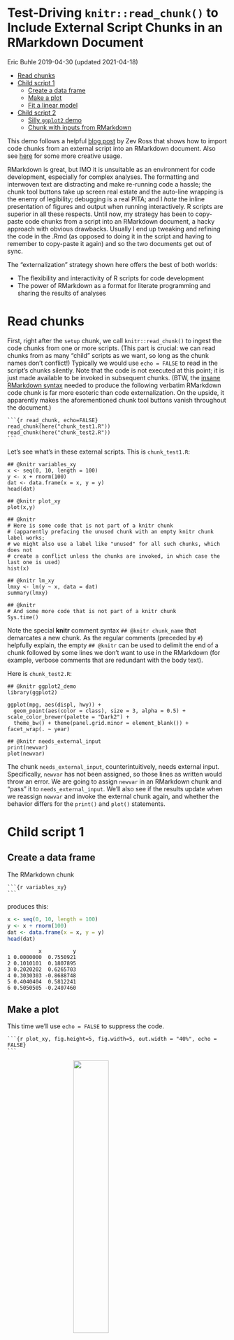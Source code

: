 Test-Driving `knitr::read_chunk()` to Include External Script Chunks in
an RMarkdown Document
================
Eric Buhle
2019-04-30 (updated 2021-04-18)

-   [Read chunks](#read-chunks)
-   [Child script 1](#child-script-1)
    -   [Create a data frame](#create-a-data-frame)
    -   [Make a plot](#make-a-plot)
    -   [Fit a linear model](#fit-a-linear-model)
-   [Child script 2](#child-script-2)
    -   [Silly `ggplot2` demo](#silly-ggplot2-demo)
    -   [Chunk with inputs from
        RMarkdown](#chunk-with-inputs-from-rmarkdown)

This demo follows a helpful [blog
post](http://zevross.com/blog/2014/07/09/making-use-of-external-r-code-in-knitr-and-r-markdown/)
by Zev Ross that shows how to import code chunks from an external script
into an RMarkdown document. Also see
[here](https://rpubs.com/thaufas/450838) for some more creative usage.

RMarkdown is great, but IMO it is unsuitable as an environment for code
development, especially for complex analyses. The formatting and
interwoven text are distracting and make re-running code a hassle; the
chunk tool buttons take up screen real estate and the auto-line wrapping
is the enemy of legibility; debugging is a real PITA; and I *hate* the
inline presentation of figures and output when running interactively. R
scripts are superior in all these respects. Until now, my strategy has
been to copy-paste code chunks from a script into an RMarkdown document,
a hacky approach with obvious drawbacks. Usually I end up tweaking and
refining the code in the .Rmd (as opposed to doing it in the script and
having to remember to copy-paste it again) and so the two documents get
out of sync.

The “externalization” strategy shown here offers the best of both
worlds:

-   The flexibility and interactivity of R scripts for code development
-   The power of RMarkdown as a format for literate programming and
    sharing the results of analyses

# Read chunks

First, right after the `setup` chunk, we call `knitr::read_chunk()` to
ingest the code chunks from one or more scripts. (This part is crucial:
we can read chunks from as many “child” scripts as we want, so long as
the chunk names don’t conflict!) Typically we would use `echo = FALSE`
to read in the script’s chunks silently. Note that the code is not
executed at this point; it is just made available to be invoked in
subsequent chunks. (BTW, the [insane RMarkdown
syntax](https://yihui.org/en/2017/11/knitr-verbatim-code-chunk/) needed
to produce the following verbatim RMarkdown code chunk is far more
esoteric than code externalization. On the upside, it apparently makes
the aforementioned chunk tool buttons vanish throughout the document.)

    ```{r read_chunk, echo=FALSE}
    read_chunk(here("chunk_test1.R"))
    read_chunk(here("chunk_test2.R"))
    ```

Let’s see what’s in these external scripts. This is `chunk_test1.R`:

    ## @knitr variables_xy
    x <- seq(0, 10, length = 100)
    y <- x + rnorm(100)
    dat <- data.frame(x = x, y = y)
    head(dat)

    ## @knitr plot_xy
    plot(x,y)

    ## @knitr
    # Here is some code that is not part of a knitr chunk
    # (apparently prefacing the unused chunk with an empty knitr chunk label works;
    # we might also use a label like "unused" for all such chunks, which does not
    # create a conflict unless the chunks are invoked, in which case the last one is used)
    hist(x)

    ## @knitr lm_xy
    lmxy <- lm(y ~ x, data = dat)
    summary(lmxy)

    ## @knitr
    # And some more code that is not part of a knitr chunk
    Sys.time()

Note the special **knitr** comment syntax `## @knitr chunk_name` that
demarcates a new chunk. As the regular comments (preceded by `#`)
helpfully explain, the empty `## @knitr` can be used to delimit the end
of a chunk followed by some lines we don’t want to use in the RMarkdown
(for example, verbose comments that are redundant with the body text).

Here is `chunk_test2.R`:

    ## @knitr ggplot2_demo
    library(ggplot2)

    ggplot(mpg, aes(displ, hwy)) + 
      geom_point(aes(color = class), size = 3, alpha = 0.5) + scale_color_brewer(palette = "Dark2") + 
      theme_bw() + theme(panel.grid.minor = element_blank()) + facet_wrap(. ~ year)

    ## @knitr needs_external_input
    print(newvar)
    plot(newvar)

The chunk `needs_external_input`, counterintuitively, needs external
input. Specifically, `newvar` has not been assigned, so those lines as
written would throw an error. We are going to assign `newvar` in an
RMarkdown chunk and “pass” it to `needs_external_input`. We’ll also see
if the results update when we reassign `newvar` and invoke the external
chunk again, and whether the behavior differs for the `print()` and
`plot()` statements.

# Child script 1

## Create a data frame

The RMarkdown chunk

    ```{r variables_xy}
    ```

produces this:

``` r
x <- seq(0, 10, length = 100)
y <- x + rnorm(100)
dat <- data.frame(x = x, y = y)
head(dat)
```

              x          y
    1 0.0000000  0.7550921
    2 0.1010101  0.1807895
    3 0.2020202  0.6265703
    4 0.3030303 -0.8688748
    5 0.4040404  0.5812241
    6 0.5050505 -0.2407460

## Make a plot

This time we’ll use `echo = FALSE` to suppress the code.

    ```{r plot_xy, fig.height=5, fig.width=5, out.width = "40%", echo = FALSE}
    ```

<img src="chunk_test_files/figure-gfm/plot_xy-1.png" width="40%" style="display: block; margin: auto;" />

## Fit a linear model

The next chunk shows how to fit a linear model to `y` as a function of
`x`, but doesn’t actually do so (`eval = FALSE`). RMarkdown:

    ```{r lm_xy, eval = FALSE}
    ```

Result:

``` r
lmxy <- lm(y ~ x, data = dat)
summary(lmxy)
```

# Child script 2

Now we’ll use a chunk from the second script, entirely unrelated to the
first.

## Silly `ggplot2` demo

The RMarkdown syntax

    ```{r ggplot2_demo, fig.width=7, fig.height=3, out.width="75%"}
    ```

does this, for whatever reason:

``` r
library(ggplot2)

ggplot(mpg, aes(displ, hwy)) + 
  geom_point(aes(color = class), size = 3, alpha = 0.5) + scale_color_brewer(palette = "Dark2") + 
  theme_bw() + theme(panel.grid.minor = element_blank()) + facet_wrap(. ~ year)
```

<img src="chunk_test_files/figure-gfm/ggplot2_demo-1.png" width="75%" style="display: block; margin: auto;" />

## Chunk with inputs from RMarkdown

Can we invoke an external chunk that relies on objects defined here in
the RMarkdown itself? Let’s find out. First we assign a variable
`newvar`, and then we call a chunk that prints its contents and plots it
with the default method.

    ```{r assign_newvar1}
    newvar <- 1:10
    ```

``` r
newvar <- 1:10
```

    ```{r needs_external_input1, fig.height=5, fig.width=5, out.width = "40%"}
    <<needs_external_input>>
    ```

That produces the echoed R code followed by the results of the `print()`
and `plot()` calls, respectively:

``` r
print(newvar)
```

     [1]  1  2  3  4  5  6  7  8  9 10

``` r
plot(newvar)
```

<img src="chunk_test_files/figure-gfm/needs_external_input1-1.png" width="40%" style="display: block; margin: auto;" />

And what if we modify `newvar` and then call the summary chunk again?
The output is:

``` r
newvar <- runif(10,0,1)
```

``` r
print(newvar)
```

     [1] 0.130062674 0.617317806 0.005395732 0.427716115 0.044895085 0.873186410
     [7] 0.069388734 0.504263555 0.772519680 0.951557748

``` r
plot(newvar)
```

<img src="chunk_test_files/figure-gfm/needs_external_input2-1.png" width="40%" style="display: block; margin: auto;" />

This works, but the plot call **only** works if we use the
`<<chunk_name>>` syntax as opposed to the `{r chunk_name}` syntax. Both
are described in the Zev Ross post linked above. If we use the latter,
the plots are identical and both use the last-defined value of `newvar`.
I don’t understand why, but it must be something about how the output
from the .Rmd code chunks are knitted together. The `<<chunk_name>>`
syntax produces an “unexpected token” warning next to the chunk in the
editor window, which is annoying, but it gives the correct plots.
